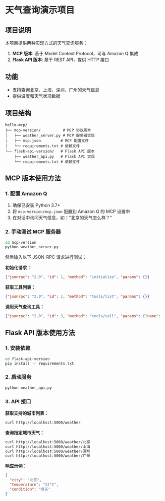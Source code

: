 # 天气查询演示项目

## 项目说明
本项目提供两种实现方式的天气查询服务：
1. **MCP 版本**: 基于 Model Context Protocol，可与 Amazon Q 集成
2. **Flask API 版本**: 基于 REST API，提供 HTTP 接口

## 功能
- 支持查询北京、上海、深圳、广州的天气信息
- 提供温度和天气状况数据

## 项目结构
```
hello-mcp/
├── mcp-version/          # MCP 协议版本
│   ├── weather_server.py # MCP 服务器实现
│   ├── mcp.json         # MCP 配置文件
│   └── requirements.txt # 依赖文件
└── flask-api-version/   # Flask API 版本
    ├── weather_api.py   # Flask API 实现
    └── requirements.txt # 依赖文件
```

## MCP 版本使用方法

### 1. 配置 Amazon Q
1. 确保已安装 Python 3.7+
2. 将 `mcp-version/mcp.json` 配置到 Amazon Q 的 MCP 设置中
3. 在对话中询问天气信息，如："北京的天气怎么样？"

### 2. 手动测试 MCP 服务器
```bash
cd mcp-version
python weather_server.py
```

然后输入以下 JSON-RPC 请求进行测试：

**初始化请求：**
```json
{"jsonrpc": "2.0", "id": 1, "method": "initialize", "params": {}}
```

**获取工具列表：**
```json
{"jsonrpc": "2.0", "id": 2, "method": "tools/list", "params": {}}
```

**调用天气查询工具：**
```json
{"jsonrpc": "2.0", "id": 3, "method": "tools/call", "params": {"name": "get_weather", "arguments": {"city": "北京"}}}
```

## Flask API 版本使用方法

### 1. 安装依赖
```bash
cd flask-api-version
pip install -r requirements.txt
```

### 2. 启动服务
```bash
python weather_api.py
```

### 3. API 接口

**获取支持的城市列表：**
```bash
curl http://localhost:5000/weather
```

**查询指定城市天气：**
```bash
curl http://localhost:5000/weather/北京
curl http://localhost:5000/weather/上海
curl http://localhost:5000/weather/深圳
curl http://localhost:5000/weather/广州
```

**响应示例：**
```json
{
  "city": "北京",
  "temperature": "22°C",
  "condition": "晴天"
}
```